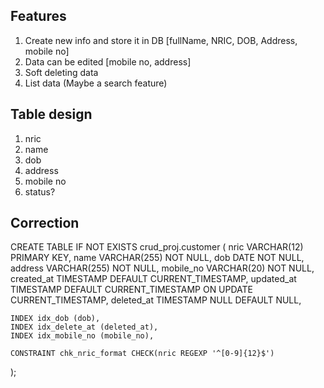 ## Features

1. Create new info and store it in DB [fullName, NRIC, DOB, Address, mobile no]
2. Data can be edited [mobile no, address]
3. Soft deleting data
4. List data (Maybe a search feature)

## Table design

1. nric
2. name
3. dob
4. address
5. mobile no
6. status?

## Correction

CREATE TABLE IF NOT EXISTS crud_proj.customer (
    nric VARCHAR(12) PRIMARY KEY,
    name VARCHAR(255) NOT NULL,
    dob DATE NOT NULL,
    address VARCHAR(255) NOT NULL,
    mobile_no VARCHAR(20) NOT NULL,
    created_at TIMESTAMP DEFAULT CURRENT_TIMESTAMP,
    updated_at TIMESTAMP DEFAULT CURRENT_TIMESTAMP ON UPDATE CURRENT_TIMESTAMP,
    deleted_at TIMESTAMP NULL DEFAULT NULL,
    
	INDEX idx_dob (dob),
    INDEX idx_delete_at (deleted_at),
    INDEX idx_mobile_no (mobile_no),
  
    CONSTRAINT chk_nric_format CHECK(nric REGEXP '^[0-9]{12}$')
    
);
